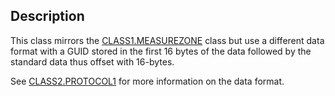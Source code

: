 ## Description

This class mirrors the [CLASS1.MEASUREZONE](./class1.measurezone.md) class but use a different data format with a GUID stored in the first 16 bytes of the data followed by the standard data thus offset with 16-bytes.

See [CLASS2.PROTOCOL1](./class2.protocol1.md) for more information on the data format.